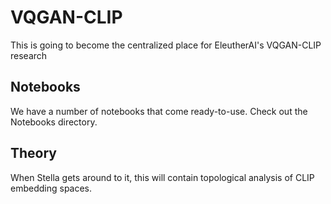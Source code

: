 # VQGAN-CLIP

This is going to become the centralized place for EleutherAI's VQGAN-CLIP research

## Notebooks

We have a number of notebooks that come ready-to-use. Check out the Notebooks directory.

## Theory

When Stella gets around to it, this will contain topological analysis of CLIP embedding spaces.